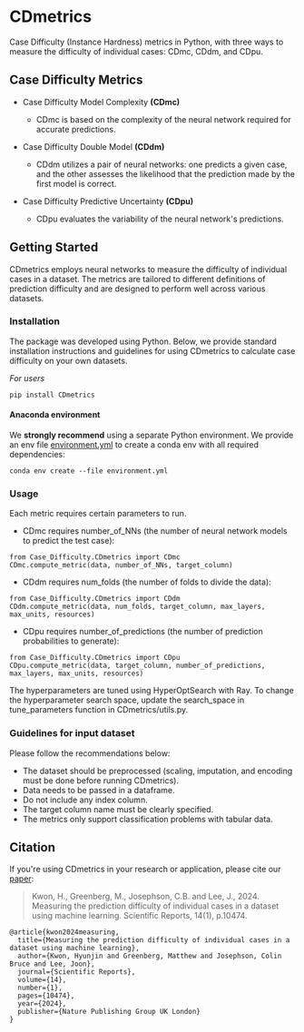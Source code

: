 # CDmetrics
Case Difficulty (Instance Hardness) metrics in Python, with three ways to measure the difficulty of individual cases: CDmc, CDdm, and CDpu.

## Case Difficulty Metrics
- Case Difficulty Model Complexity **(CDmc)**
  - CDmc is based on the complexity of the neural network required for accurate predictions.

- Case Difficulty Double Model **(CDdm)**
  - CDdm utilizes a pair of neural networks: one predicts a given case, and the other assesses the likelihood that the prediction made by the first model is correct.

- Case Difficulty Predictive Uncertainty **(CDpu)**
  - CDpu evaluates the variability of the neural network's predictions.


## Getting Started
CDmetrics employs neural networks to measure the difficulty of individual cases in a dataset. The metrics are tailored to different definitions of prediction difficulty and are designed to perform well across various datasets.


### Installation
The package was developed using Python. Below, we provide standard installation instructions and guidelines for using CDmetrics to calculate case difficulty on your own datasets.

_For users_
```
pip install CDmetrics
```

#### Anaconda environment

We **strongly recommend** using a separate Python environment. We provide an env file [environment.yml](./environment.yml) to create a conda env with all required dependencies:

```
conda env create --file environment.yml
```

### Usage

Each metric requires certain parameters to run.

- CDmc requires number_of_NNs (the number of neural network models to predict the test case):
```
from Case_Difficulty.CDmetrics import CDmc
CDmc.compute_metric(data, number_of_NNs, target_column)
```

- CDdm requires num_folds (the number of folds to divide the data):
```
from Case_Difficulty.CDmetrics import CDdm
CDdm.compute_metric(data, num_folds, target_column, max_layers, max_units, resources)
```

- CDpu requires number_of_predictions (the number of prediction probabilities to generate):
```
from Case_Difficulty.CDmetrics import CDpu
CDpu.compute_metric(data, target_column, number_of_predictions, max_layers, max_units, resources)
```

The hyperparameters are tuned using HyperOptSearch with Ray.
To change the hyperparameter search space, update the search_space in tune_parameters function in CDmetrics/utils.py.

### Guidelines for input dataset

Please follow the recommendations below:

* The dataset should be preprocessed (scaling, imputation, and encoding must be done before running CDmetrics).
* Data needs to be passed in a dataframe.
* Do not include any index column.
* The target column name must be clearly specified.
* The metrics only support classification problems with tabular data.

## Citation

If you're using CDmetrics in your research or application, please cite our [paper](https://www.nature.com/articles/s41598-024-61284-z):

> Kwon, H., Greenberg, M., Josephson, C.B. and Lee, J., 2024. Measuring the prediction difficulty of individual cases in a dataset using machine learning. Scientific Reports, 14(1), p.10474.

```
@article{kwon2024measuring,
  title={Measuring the prediction difficulty of individual cases in a dataset using machine learning},
  author={Kwon, Hyunjin and Greenberg, Matthew and Josephson, Colin Bruce and Lee, Joon},
  journal={Scientific Reports},
  volume={14},
  number={1},
  pages={10474},
  year={2024},
  publisher={Nature Publishing Group UK London}
}
```
